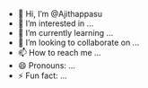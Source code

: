 - 👋 Hi, I’m @Ajithappasu
- 👀 I’m interested in ...
- 🌱 I’m currently learning ...
- 💞️ I’m looking to collaborate on ...
- 📫 How to reach me ...
- 😄 Pronouns: ...
- ⚡ Fun fact: ...

<!---
Ajithappasu/Ajithappasu is a ✨ special ✨ repository because its `README.md` (this file) appears on your GitHub profile.
You can click the Preview link to take a look at your changes.
--->

